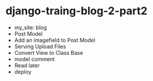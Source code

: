 # django-traing-blog-2-part2
- my_site: blog
- Post Model
- Add an imagefield to Post Model
- Serving Upload Files
- Convert View to Class Base
- model comment
- Read later
- deploy